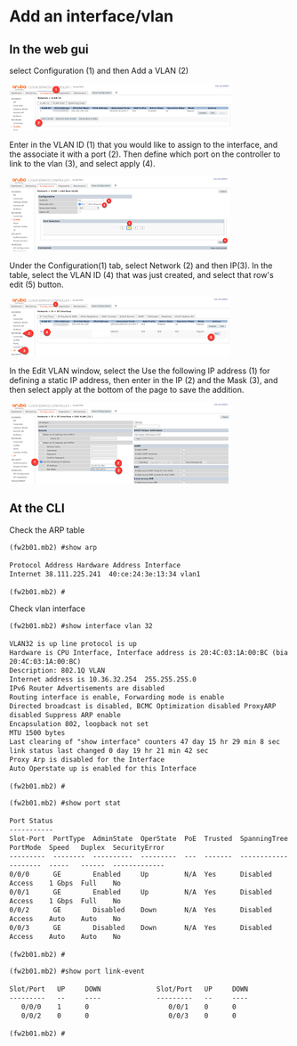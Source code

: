 # Add an interface/vlan

## In the web gui

select Configuration (1) and then Add a VLAN (2)

<img src="img/i1.png">

Enter in the VLAN ID (1) that you would like to assign to the interface, and the associate it with a port (2).  Then define which port on the controller to link to the vlan (3), and select apply (4).  

<img src="img/i2.png">

Under the Configuration(1) tab, select Network (2) and then IP(3).  In the table, select the VLAN ID (4) that was just created, and select that row's edit (5) button.  

<img src="img/i3.png">

In the Edit VLAN window, select the Use the following IP address (1) for defining a static IP address, then enter in the IP (2) and the Mask (3), and then select apply at the bottom of the page to save the addition.  

<img src="img/i4.png">

## At the CLI
Check the ARP table 

```Shell
(fw2b01.mb2) #show arp

Protocol Address Hardware Address Interface
Internet 38.111.225.241  40:ce:24:3e:13:34 vlan1

(fw2b01.mb2) #
```

Check vlan interface
```Shell
(fw2b01.mb2) #show interface vlan 32

VLAN32 is up line protocol is up
Hardware is CPU Interface, Interface address is 20:4C:03:1A:00:BC (bia 20:4C:03:1A:00:BC)
Description: 802.1Q VLAN
Internet address is 10.36.32.254  255.255.255.0
IPv6 Router Advertisements are disabled
Routing interface is enable, Forwarding mode is enable
Directed broadcast is disabled, BCMC Optimization disabled ProxyARP disabled Suppress ARP enable
Encapsulation 802, loopback not set
MTU 1500 bytes
Last clearing of "show interface" counters 47 day 15 hr 29 min 8 sec
link status last changed 0 day 19 hr 21 min 42 sec
Proxy Arp is disabled for the Interface
Auto Operstate up is enabled for this Interface

(fw2b01.mb2) #
```

```Shell
(fw2b01.mb2) #show port stat

Port Status
-----------
Slot-Port  PortType  AdminState  OperState  PoE  Trusted  SpanningTree  PortMode  Speed   Duplex  SecurityError
---------  --------  ----------  ---------  ---  -------  ------------  --------  -----   ------  -------------
0/0/0      GE        Enabled     Up         N/A  Yes      Disabled      Access    1 Gbps  Full    No
0/0/1      GE        Enabled     Up         N/A  Yes      Disabled      Access    1 Gbps  Full    No
0/0/2      GE        Disabled    Down       N/A  Yes      Disabled      Access    Auto    Auto    No
0/0/3      GE        Disabled    Down       N/A  Yes      Disabled      Access    Auto    Auto    No

(fw2b01.mb2) #
```

```Shell
(fw2b01.mb2) #show port link-event

Slot/Port   UP     DOWN              Slot/Port   UP     DOWN
---------   --     ----              ---------   --     ----
   0/0/0    1      0                    0/0/1    0      0
   0/0/2    0      0                    0/0/3    0      0

(fw2b01.mb2) #
```